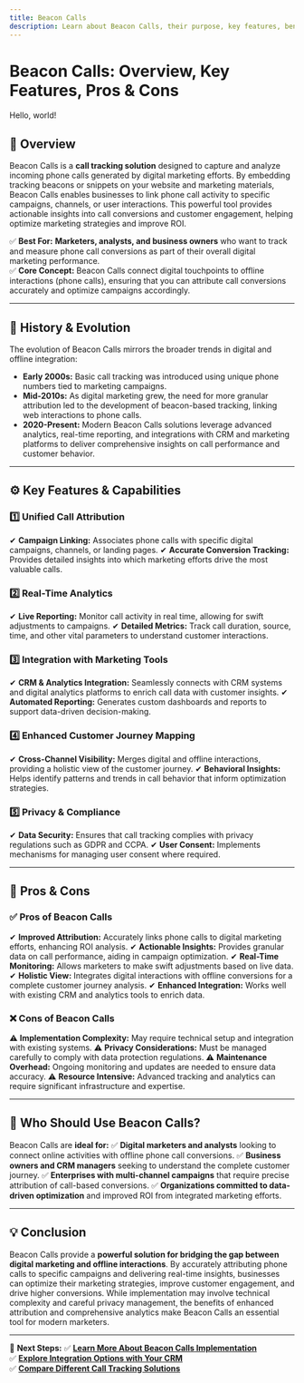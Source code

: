 ```yaml
---
title: Beacon Calls
description: Learn about Beacon Calls, their purpose, key features, benefits, and how they enhance call tracking in digital marketing.
---
```


# **Beacon Calls: Overview, Key Features, Pros & Cons**

Hello, world!

## **📌 Overview**  
Beacon Calls is a **call tracking solution** designed to capture and analyze incoming phone calls generated by digital marketing efforts. By embedding tracking beacons or snippets on your website and marketing materials, Beacon Calls enables businesses to link phone call activity to specific campaigns, channels, or user interactions. This powerful tool provides actionable insights into call conversions and customer engagement, helping optimize marketing strategies and improve ROI.

✅ **Best For:** **Marketers, analysts, and business owners** who want to track and measure phone call conversions as part of their overall digital marketing performance.  
✅ **Core Concept:** Beacon Calls connect digital touchpoints to offline interactions (phone calls), ensuring that you can attribute call conversions accurately and optimize campaigns accordingly.

---

## **📜 History & Evolution**  
The evolution of Beacon Calls mirrors the broader trends in digital and offline integration:

- **Early 2000s:** Basic call tracking was introduced using unique phone numbers tied to marketing campaigns.
- **Mid-2010s:** As digital marketing grew, the need for more granular attribution led to the development of beacon-based tracking, linking web interactions to phone calls.
- **2020-Present:** Modern Beacon Calls solutions leverage advanced analytics, real-time reporting, and integrations with CRM and marketing platforms to deliver comprehensive insights on call performance and customer behavior.

---

## **⚙️ Key Features & Capabilities**

### **1️⃣ Unified Call Attribution**
✔ **Campaign Linking:** Associates phone calls with specific digital campaigns, channels, or landing pages.
✔ **Accurate Conversion Tracking:** Provides detailed insights into which marketing efforts drive the most valuable calls.

### **2️⃣ Real-Time Analytics**
✔ **Live Reporting:** Monitor call activity in real time, allowing for swift adjustments to campaigns.
✔ **Detailed Metrics:** Track call duration, source, time, and other vital parameters to understand customer interactions.

### **3️⃣ Integration with Marketing Tools**
✔ **CRM & Analytics Integration:** Seamlessly connects with CRM systems and digital analytics platforms to enrich call data with customer insights.
✔ **Automated Reporting:** Generates custom dashboards and reports to support data-driven decision-making.

### **4️⃣ Enhanced Customer Journey Mapping**
✔ **Cross-Channel Visibility:** Merges digital and offline interactions, providing a holistic view of the customer journey.
✔ **Behavioral Insights:** Helps identify patterns and trends in call behavior that inform optimization strategies.

### **5️⃣ Privacy & Compliance**
✔ **Data Security:** Ensures that call tracking complies with privacy regulations such as GDPR and CCPA.
✔ **User Consent:** Implements mechanisms for managing user consent where required.

---

## **🔄 Pros & Cons**

### **✅ Pros of Beacon Calls**
✔ **Improved Attribution:** Accurately links phone calls to digital marketing efforts, enhancing ROI analysis.
✔ **Actionable Insights:** Provides granular data on call performance, aiding in campaign optimization.
✔ **Real-Time Monitoring:** Allows marketers to make swift adjustments based on live data.
✔ **Holistic View:** Integrates digital interactions with offline conversions for a complete customer journey analysis.
✔ **Enhanced Integration:** Works well with existing CRM and analytics tools to enrich data.

### **❌ Cons of Beacon Calls**
⚠ **Implementation Complexity:** May require technical setup and integration with existing systems.
⚠ **Privacy Considerations:** Must be managed carefully to comply with data protection regulations.
⚠ **Maintenance Overhead:** Ongoing monitoring and updates are needed to ensure data accuracy.
⚠ **Resource Intensive:** Advanced tracking and analytics can require significant infrastructure and expertise.

---

## **🎯 Who Should Use Beacon Calls?**
Beacon Calls are **ideal for:**
✅ **Digital marketers and analysts** looking to connect online activities with offline phone call conversions.
✅ **Business owners and CRM managers** seeking to understand the complete customer journey.
✅ **Enterprises with multi-channel campaigns** that require precise attribution of call-based conversions.
✅ **Organizations committed to data-driven optimization** and improved ROI from integrated marketing efforts.

---

## **💡 Conclusion**
Beacon Calls provide a **powerful solution for bridging the gap between digital marketing and offline interactions**. By accurately attributing phone calls to specific campaigns and delivering real-time insights, businesses can optimize their marketing strategies, improve customer engagement, and drive higher conversions. While implementation may involve technical complexity and careful privacy management, the benefits of enhanced attribution and comprehensive analytics make Beacon Calls an essential tool for modern marketers.

---

🚀 **Next Steps:**
✅ **[Learn More About Beacon Calls Implementation](#)**  
✅ **[Explore Integration Options with Your CRM](#)**  
✅ **[Compare Different Call Tracking Solutions](#)**
